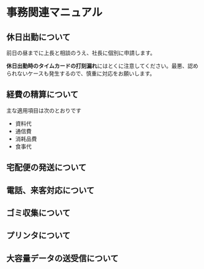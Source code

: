 # 事務関連マニュアル
## 休日出勤について
前日の昼までに上長と相談のうえ、社長に個別に申請します。

**休日出勤時のタイムカードの打刻漏れ**にはとくに注意してください。最悪、認められないケースも発生するので、慎重に対応をお願いします。

## 経費の精算について
主な適用項目は次のとおりです
- 資料代
- 通信費
- 消耗品費
- 食事代
## 宅配便の発送について
## 電話、来客対応について
## ゴミ収集について
## プリンタについて
## 大容量データの送受信について